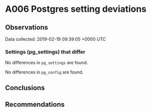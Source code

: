 # A006 Postgres setting deviations #

## Observations ##
Data collected: 2019-02-19 09:39:05 +0000 UTC  

### Settings (pg_settings) that differ ###

No differences in `pg_settings` are found.


No differences in `pg_config` are found.



## Conclusions ##


## Recommendations ##

